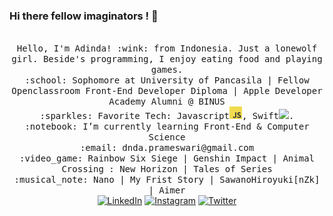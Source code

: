 ### Hi there fellow imaginators ! 👋


<p align="center">
  <br>
  <samp>
    Hello, I'm Adinda! :wink: from Indonesia.
    Just a lonewolf girl. Beside's programming, I enjoy eating food and playing games.<br>
    :school: Sophomore at University of Pancasila | Fellow Openclassroom Front-End Developer Diploma | Apple Developer Academy Alumni @ BINUS <br>
    :sparkles: Favorite Tech: Javascript<code><img height="20" src="https://raw.githubusercontent.com/github/explore/80688e429a7d4ef2fca1e82350fe8e3517d3494d/topics/javascript/javascript.png"></code>, Swift<code><img height="20" src="https://img.favpng.com/9/14/8/swift-apple-programming-language-xcode-png-favpng-yJUWQpuDBZMQXYL1mkt70FVSq.jpg"></code>. <br>
    :notebook: I’m currently learning Front-End & Computer Science <br>
    :email:	dnda.prameswari@gmail.com <br>
    :video_game: Rainbow Six Siege | Genshin Impact | Animal Crossing : New Horizon | Tales of Series <br>
    :musical_note: Nano | My Frist Story | SawanoHiroyuki[nZk] | Aimer <br>
  </samp>
  <a href="https://www.linkedin.com/in/dindatiwi/" target="_blank"><img src="https://img.shields.io/badge/LinkedIn-%230077B5.svg?&style=flat-square&logo=linkedin&logoColor=white" alt="LinkedIn"></a>
<a href="https://www.instagram.com/tiwi707/" target="_blank"><img src="https://img.shields.io/badge/Instagram-%23E4405F.svg?&style=flat-square&logo=instagram&logoColor=white" alt="Instagram"></a>
  <a href="https://twitter.com/tiwi707" target="_blank"><img src="https://img.shields.io/badge/Twitter-%230077B5.svg?&style=flat-square&logo=twitter&logoColor=white" alt="Twitter"></a><br>
  
</p>





<!--
**dindatiwi/dindatiwi** is a ✨ _special_ ✨ repository because its `README.md` (this file) appears on your GitHub profile.

Here are some ideas to get you started:
:art: Portfolio: https://jojonicho.wtf <br>
:pencil: Resume: https://cv.jojonicho.wtf <br>
- 🔭 I’m currently working on ...
- 🌱 I’m currently learning ...
- 👯 I’m looking to collaborate on ...
- 🤔 I’m looking for help with ...
- 💬 Ask me about ...
- 📫 How to reach me: ...
- 😄 Pronouns: ...
- ⚡ Fun fact: ...
-->
